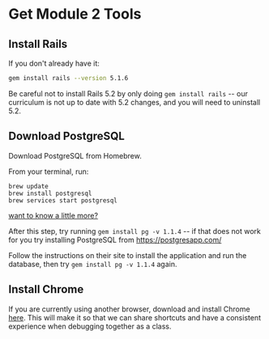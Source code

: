 # Get Module 2 Tools

## Install Rails

If you don't already have it: 
```bash
gem install rails --version 5.1.6
```

Be careful not to install Rails 5.2 by only doing `gem install rails` -- our curriculum is not up to date with 5.2 changes, and you will need to uninstall 5.2.


## Download PostgreSQL

Download PostgreSQL from Homebrew.

From your terminal, run:

```
brew update
brew install postgresql
brew services start postgresql
```
[want to know a little more?](http://www.fyquah.me/setup-postgresql-on-os-x)

After this step, try running `gem install pg -v 1.1.4` -- if that does not work for you try installing PostgreSQL from https://postgresapp.com/

Follow the instructions on their site to install the application and run the database, then try `gem install pg -v 1.1.4` again.


## Install Chrome

If you are currently using another browser, download and install Chrome [here](https://www.google.com/chrome/). This will make it so that we can share shortcuts and have a consistent experience when debugging together as a class.
